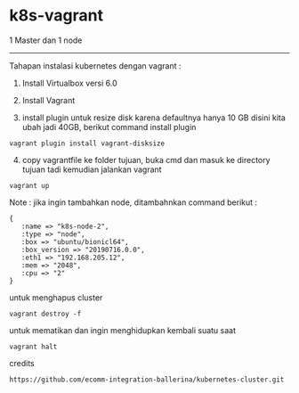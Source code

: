 # k8s-vagrant

1 Master dan 1 node


----------------------------------------------------------------------------------------------------------------------------

Tahapan instalasi kubernetes dengan vagrant :
1. Install Virtualbox versi 6.0

2. Install Vagrant

3. install plugin untuk resize disk karena defaultnya hanya 10 GB disini kita ubah jadi 40GB, berikut command install plugin
```
vagrant plugin install vagrant-disksize
```
   
4. copy vagrantfile ke folder tujuan, buka cmd dan masuk ke directory tujuan tadi kemudian jalankan vagrant
```
vagrant up   
```


Note : jika ingin tambahkan node, ditambahnkan command berikut :
```
{ 
   :name => "k8s-node-2", 
   :type => "node", 
   :box => "ubuntu/bionicl64", 
   :box_version => "20190716.0.0", 
   :eth1 => "192.168.205.12", 
   :mem => "2048", 
   :cpu => "2" 
} 
```

untuk menghapus cluster
```
vagrant destroy -f
```

untuk mematikan dan ingin menghidupkan kembali suatu saat
```
vagrant halt
```


credits
```
https://github.com/ecomm-integration-ballerina/kubernetes-cluster.git
```
